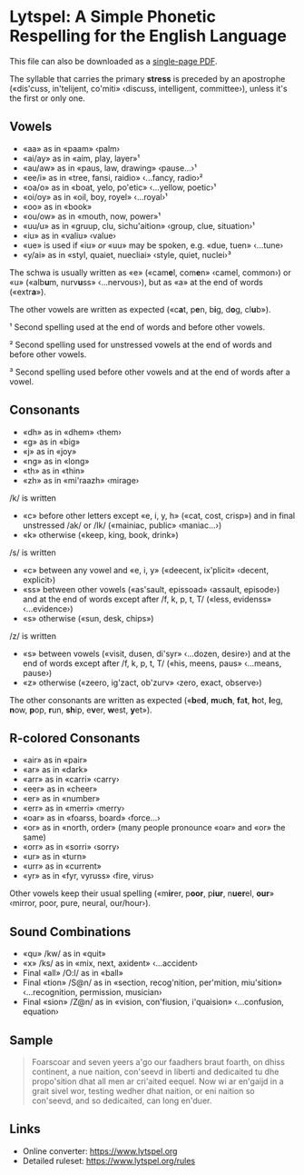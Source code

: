 # Lytspel: A Simple Phonetic Respelling for the English Language

This file can also be downloaded as a [single-page
PDF](lytspel-on-one-page.pdf).

The syllable that carries the primary **stress** is preceded by an apostrophe
(«dis'cuss, in'telijent, co'miti» ‹discuss, intelligent, committee›),
unless it's the first or only one.


## Vowels

* «aa» as in «paam» ‹palm›
* «ai/ay» as in «aim, play, layer»¹
* «au/aw» as in «paus, law, drawing» ‹pause...›¹
* «ee/i» as in «tree, fansi, raidio» ‹...fancy, radio›²
* «oa/o» as in «boat, yelo, po'etic» ‹...yellow, poetic›¹
* «oi/oy» as in «oil, boy, royel» ‹...royal›¹
* «oo» as in «book»
* «ou/ow» as in «mouth, now, power»¹
* «uu/u» as in «gruup, clu, sichu'aition» ‹group, clue, situation›¹
* «iu» as in «valiu» ‹value›
* «ue» is used if «iu» *or* «uu» may be spoken, e.g. «due, tuen» ‹...tune›
* «y/ai» as in «styl, quaiet, nuecliai» ‹style, quiet, nuclei›³

The schwa is usually written as «e» («cam**e**l, com**e**n» ‹camel,
common›) or «u» («alb**u**m, nurv**u**ss» ‹...nervous›), but as «a» at the
end of words («extr**a**»).

The other vowels are written as expected («c**a**t, p**e**n, b**i**g,
d**o**g, cl**u**b»).

¹ Second spelling used at the end of words and before other vowels.

² Second spelling used for unstressed vowels at the end of words and before
other vowels.

³ Second spelling used before other vowels and at the end of words after a
vowel.


## Consonants

* «dh» as in «dhem» ‹them›
* «g» as in «big»
* «j» as in «joy»
* «ng» as in «long»
* «th» as in «thin»
* «zh» as in «mi'raazh» ‹mirage›

/k/ is written

* «c» before other letters except «e, i, y, h» («cat, cost, crisp») and in
  final unstressed /ak/ or /Ik/ («mainiac, public» ‹maniac...›)
* «k» otherwise («keep, king, book, drink»)

/s/ is written

* «c» between any vowel and «e, i, y» («deecent, ix'plicit» ‹decent,
  explicit›)
* «ss» between other vowels («as'sault, epissoad» ‹assault, episode›) and
  at the end of words except after /f, k, p, t, T/ («less, evidenss»
  ‹...evidence›)
* «s» otherwise («sun, desk, chips»)

/z/ is written

* «s» between vowels («visit, dusen, di'syr» ‹...dozen, desire›) and at the
  end of words except after /f, k, p, t, T/ («his, meens, paus» ‹...means,
  pause›)
* «z» otherwise («zeero, ig'zact, ob'zurv» ‹zero, exact, observe›)

The other consonants are written as expected («**b**e**d**, **m**u**ch**,
**f**a**t**, **h**ot, **l**eg, **n**ow, **p**op, **r**un, **sh**ip,
e**v**er, **w**est, **y**et»).


## R-colored Consonants

* «air» as in «pair»
* «ar» as in «dark»
* «arr» as in «carri» ‹carry›
* «eer» as in «cheer»
* «er» as in «number»
* «err» as in «merri» ‹merry›
* «oar» as in «foarss, board» ‹force...›
* «or» as in «north, order» (many people pronounce «oar» and «or» the same)
* «orr» as in «sorri» ‹sorry›
* «ur» as in «turn»
* «urr» as in «current»
* «yr» as in «fyr, vyruss» ‹fire, virus›

Other vowels keep their usual spelling («m**ir**er, p**oor**, p**iur**,
n**uer**el, **our**» ‹mirror, poor, pure, neural, our/hour›).


## Sound Combinations

* «qu» /kw/ as in «quit»
* «x» /ks/ as in «mix, next, axident» ‹...accident›
* Final «all» /O:l/ as in «ball»
* Final «tion» /S@n/ as in «section, recog'nition, per'mition, miu'sition»
  ‹...recognition, permission, musician›
* Final «sion» /Z@n/ as in «vision, con'fiusion, i'quaision» ‹...confusion,
  equation›


## Sample

> Foarscoar and seven yeers a'go our faadhers braut foarth, on dhiss
> continent, a nue naition, con'seevd in liberti and dedicaited tu dhe
> propo'sition dhat all men ar cri'aited eequel. Now wi ar en'gaijd in a
> grait sivel wor, testing wedher dhat naition, or eni naition so
> con'seevd, and so dedicaited, can long en'duer.


## Links

* Online converter: <https://www.lytspel.org>
* Detailed ruleset: <https://www.lytspel.org/rules>
